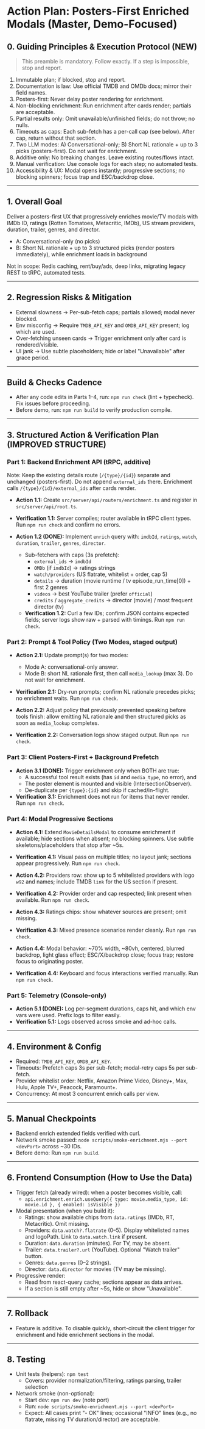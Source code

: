 # Action Plan: Posters-First Enriched Modals (Master, Demo-Focused)

## 0. Guiding Principles & Execution Protocol (NEW)
> This preamble is mandatory. Follow exactly. If a step is impossible, stop and report.

1. Immutable plan; if blocked, stop and report.
2. Documentation is law: Use official TMDB and OMDb docs; mirror their field names.
3. Posters-first: Never delay poster rendering for enrichment.
4. Non-blocking enrichment: Run enrichment after cards render; partials are acceptable.
5. Partial results only: Omit unavailable/unfinished fields; do not throw; no nulls.
6. Timeouts as caps: Each sub-fetch has a per-call cap (see below). After cap, return without that section.
7. Two LLM modes: A) Conversational-only; B) Short NL rationale + up to 3 picks (posters-first). Do not wait for enrichment.
8. Additive only: No breaking changes. Leave existing routes/flows intact.
9. Manual verification: Use console logs for each step; no automated tests.
10. Accessibility & UX: Modal opens instantly; progressive sections; no blocking spinners; focus trap and ESC/backdrop close.

---

## 1. Overall Goal
Deliver a posters-first UX that progressively enriches movie/TV modals with IMDb ID, ratings (Rotten Tomatoes, Metacritic, IMDb), US stream providers, duration, trailer, genres, and director.
- A: Conversational-only (no picks)
- B: Short NL rationale + up to 3 structured picks (render posters immediately), while enrichment loads in background

Not in scope: Redis caching, rent/buy/ads, deep links, migrating legacy REST to tRPC, automated tests.

---

## 2. Regression Risks & Mitigation
- External slowness → Per-sub-fetch caps; partials allowed; modal never blocked.
- Env misconfig → Require `TMDB_API_KEY` and `OMDB_API_KEY` present; log which are used.
- Over-fetching unseen cards → Trigger enrichment only after card is rendered/visible.
- UI jank → Use subtle placeholders; hide or label "Unavailable" after grace period.

---

## Build & Checks Cadence
- After any code edits in Parts 1–4, run: `npm run check` (lint + typecheck). Fix issues before proceeding.
- Before demo, run: `npm run build` to verify production compile.

---

## 3. Structured Action & Verification Plan (IMPROVED STRUCTURE)

### Part 1: Backend Enrichment API (tRPC, additive)

Note: Keep the existing details route (`/{type}/{id}`) separate and unchanged (posters-first). Do not append `external_ids` there. Enrichment calls `/{type}/{id}/external_ids` after cards render.

- **Action 1.1:** Create `src/server/api/routers/enrichment.ts` and register in `src/server/api/root.ts`.
- **Verification 1.1:** Server compiles; router available in tRPC client types. Run `npm run check` and confirm no errors.

- **Action 1.2 (DONE):** Implement `enrich` query with: `imdbId`, `ratings`, `watch`, `duration`, `trailer`, `genres`, `director`.
  - Sub-fetchers with caps (3s prefetch):
    - `external_ids` → `imdbId`
    - `OMDb` (if `imdbId`) → ratings strings
    - `watch/providers` (US flatrate, whitelist + order, cap 5)
    - `details` → duration (movie runtime / tv episode_run_time[0]) + first 2 genres
    - `videos` → best YouTube trailer (prefer `official`)
    - `credits` / `aggregate_credits` → director (movie) / most frequent director (tv)
  - **Verification 1.2:** Curl a few IDs; confirm JSON contains expected fields; server logs show raw + parsed with timings. Run `npm run check`.

### Part 2: Prompt & Tool Policy (Two Modes, staged output)

- **Action 2.1:** Update prompt(s) for two modes:
  - Mode A: conversational-only answer.
  - Mode B: short NL rationale first, then call `media_lookup` (max 3). Do not wait for enrichment.
- **Verification 2.1:** Dry-run prompts; confirm NL rationale precedes picks; no enrichment waits. Run `npm run check`.

- **Action 2.2:** Adjust policy that previously prevented speaking before tools finish: allow emitting NL rationale and then structured picks as soon as `media_lookup` completes.
- **Verification 2.2:** Conversation logs show staged output. Run `npm run check`.

### Part 3: Client Posters-First + Background Prefetch

- **Action 3.1 (DONE):** Trigger enrichment only when BOTH are true:
  - A successful tool result exists (has `id` and `media_type`, no error), and
  - The poster element is mounted and visible (IntersectionObserver).
  - De-duplicate per `{type}:{id}` and skip if cached/in-flight.
- **Verification 3.1:** Enrichment does not run for items that never render. Run `npm run check`.

### Part 4: Modal Progressive Sections

- **Action 4.1:** Extend `MovieDetailsModal` to consume enrichment if available; hide sections when absent; no blocking spinners. Use subtle skeletons/placeholders that stop after ~5s.
- **Verification 4.1:** Visual pass on multiple titles; no layout jank; sections appear progressively. Run `npm run check`.

- **Action 4.2:** Providers row: show up to 5 whitelisted providers with logo `w92` and names; include TMDB `link` for the US section if present.
- **Verification 4.2:** Provider order and cap respected; link present when available. Run `npm run check`.

- **Action 4.3:** Ratings chips: show whatever sources are present; omit missing.
- **Verification 4.3:** Mixed presence scenarios render cleanly. Run `npm run check`.

- **Action 4.4:** Modal behavior: ~70% width, ~80vh, centered, blurred backdrop, light glass effect; ESC/X/backdrop close; focus trap; restore focus to originating poster.
- **Verification 4.4:** Keyboard and focus interactions verified manually. Run `npm run check`.

### Part 5: Telemetry (Console-only)

- **Action 5.1 (DONE):** Log per-segment durations, caps hit, and which env vars were used. Prefix logs to filter easily.
- **Verification 5.1:** Logs observed across smoke and ad-hoc calls.

---

## 4. Environment & Config
- Required: `TMDB_API_KEY`, `OMDB_API_KEY`.
- Timeouts: Prefetch caps 3s per sub-fetch; modal-retry caps 5s per sub-fetch.
- Provider whitelist order: Netflix, Amazon Prime Video, Disney+, Max, Hulu, Apple TV+, Peacock, Paramount+.
- Concurrency: At most 3 concurrent enrich calls per view.

---

## 5. Manual Checkpoints
- Backend enrich extended fields verified with curl.
- Network smoke passed: `node scripts/smoke-enrichment.mjs --port <devPort>` across ~30 IDs.
- Before demo: Run `npm run build`.

---

## 6. Frontend Consumption (How to Use the Data)
- Trigger fetch (already wired): when a poster becomes visible, call:
  - `api.enrichment.enrich.useQuery({ type: movie.media_type, id: movie.id }, { enabled: isVisible })`
- Modal presentation (when you build it):
  - Ratings: show available chips from `data.ratings` (IMDb, RT, Metacritic). Omit missing.
  - Providers: `data.watch?.flatrate` (0–5). Display whitelisted names and logoPath. Link to `data.watch.link` if present.
  - Duration: `data.duration` (minutes). For TV, may be absent.
  - Trailer: `data.trailer?.url` (YouTube). Optional "Watch trailer" button.
  - Genres: `data.genres` (0–2 strings).
  - Director: `data.director` for movies (TV may be missing).
- Progressive render:
  - Read from react-query cache; sections appear as data arrives.
  - If a section is still empty after ~5s, hide or show "Unavailable".

---

## 7. Rollback
- Feature is additive. To disable quickly, short-circuit the client trigger for enrichment and hide enrichment sections in the modal.

---

## 8. Testing
- Unit tests (helpers): `npm test`
  - Covers: provider normalization/filtering, ratings parsing, trailer selection
- Network smoke (non-optional):
  - Start dev: `npm run dev` (note port)
  - Run: `node scripts/smoke-enrichment.mjs --port <devPort>`
  - Expect: All cases print "- OK" lines; occasional "INFO" lines (e.g., no flatrate, missing TV duration/director) are acceptable.
